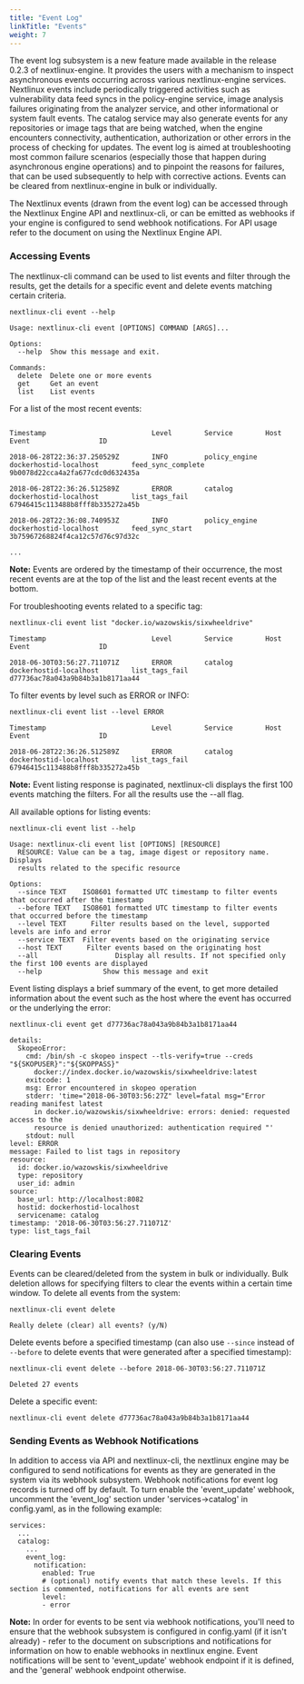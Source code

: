 ```yaml
---
title: "Event Log"
linkTitle: "Events"
weight: 7
---
```


The event log subsystem is a new feature made available in the release 0.2.3 of nextlinux-engine. It provides the users with a mechanism to inspect asynchronous events occurring across various nextlinux-engine services. Nextlinux events include periodically triggered activities such as vulnerability data feed syncs in the policy-engine service, image analysis failures originating from the analyzer service, and other informational or system fault events. The catalog service may also generate events for any repositories or image tags that are being watched, when the engine encounters connectivity, authentication, authorization or other errors in the process of checking for updates. The event log is aimed at troubleshooting most common failure scenarios (especially those that happen during asynchronous engine operations) and to pinpoint the reasons for failures, that can be used subsequently to help with corrective actions. Events can be cleared from nextlinux-engine in bulk or individually.

The Nextlinux events (drawn from the event log) can be accessed through the Nextlinux Engine API and nextlinux-cli, or can be emitted as webhooks if your engine is configured to send webhook notifications. For API usage refer to the document on using the Nextlinux Engine API.

### Accessing Events

The nextlinux-cli command can be used to list events and filter through the results, get the details for a specific event and delete events matching certain criteria. 

```
nextlinux-cli event --help

Usage: nextlinux-cli event [OPTIONS] COMMAND [ARGS]...

Options:
  --help  Show this message and exit.

Commands:
  delete  Delete one or more events
  get     Get an event
  list    List events
```

For a list of the most recent events:

```nextlinux-cli event list

Timestamp                          Level        Service        Host                          Event                 ID

2018-06-28T22:36:37.250529Z        INFO         policy_engine        dockerhostid-localhost        feed_sync_complete        9b0078d22cca4a2fa677cdc0d632435a

2018-06-28T22:36:26.512589Z        ERROR        catalog              dockerhostid-localhost        list_tags_fail            67946415c113488b8fff8b335272a45b

2018-06-28T22:36:08.740953Z        INFO         policy_engine        dockerhostid-localhost        feed_sync_start           3b75967268824f4ca12c57d76c97d32c

...
```

**Note:** Events are ordered by the timestamp of their occurrence, the most recent events are at the top of the list and the least recent events at the bottom. 

For troubleshooting events related to a specific tag:

```
nextlinux-cli event list "docker.io/wazowskis/sixwheeldrive"

Timestamp                          Level        Service        Host                          Event                 ID

2018-06-30T03:56:27.711071Z        ERROR        catalog        dockerhostid-localhost        list_tags_fail        d77736ac78a043a9b84b3a1b8171aa44
```

To filter events by level such as ERROR or INFO:

```
nextlinux-cli event list --level ERROR

Timestamp                          Level        Service        Host                          Event                 ID

2018-06-28T22:36:26.512589Z        ERROR        catalog        dockerhostid-localhost        list_tags_fail        67946415c113488b8fff8b335272a45b
```

**Note:** Event listing response is paginated, nextlinux-cli displays the first 100 events matching the filters. For all the results use the --all flag.

All available options for listing events:

```
nextlinux-cli event list --help

Usage: nextlinux-cli event list [OPTIONS] [RESOURCE]
  RESOURCE: Value can be a tag, image digest or repository name. Displays
  results related to the specific resource

Options:
  --since TEXT    ISO8601 formatted UTC timestamp to filter events that occurred after the timestamp
  --before TEXT   ISO8601 formatted UTC timestamp to filter events that occurred before the timestamp
  --level TEXT      Filter results based on the level, supported levels are info and error
  --service TEXT  Filter events based on the originating service
  --host TEXT      Filter events based on the originating host
  --all                   Display all results. If not specified only the first 100 events are displayed
  --help               Show this message and exit
```
Event listing displays a brief summary of the event, to get more detailed information about the event such as the host where the event has occurred or the underlying the error:

```
nextlinux-cli event get d77736ac78a043a9b84b3a1b8171aa44

details:
  SkopeoError:
    cmd: /bin/sh -c skopeo inspect --tls-verify=true --creds "${SKOPUSER}":"${SKOPPASS}"
      docker://index.docker.io/wazowskis/sixwheeldrive:latest
    exitcode: 1
    msg: Error encountered in skopeo operation
    stderr: 'time="2018-06-30T03:56:27Z" level=fatal msg="Error reading manifest latest
      in docker.io/wazowskis/sixwheeldrive: errors: denied: requested access to the
      resource is denied unauthorized: authentication required "'
    stdout: null
level: ERROR
message: Failed to list tags in repository
resource:
  id: docker.io/wazowskis/sixwheeldrive
  type: repository
  user_id: admin
source:
  base_url: http://localhost:8082
  hostid: dockerhostid-localhost
  servicename: catalog
timestamp: '2018-06-30T03:56:27.711071Z'
type: list_tags_fail
```

### Clearing Events

Events can be cleared/deleted from the system in bulk or individually. Bulk deletion allows for specifying filters to clear the events within a certain time window.  To delete all events from the system:

```
nextlinux-cli event delete 

Really delete (clear) all events? (y/N)
```

Delete events before a specified timestamp (can also use `--since` instead of `--before` to delete events that were generated after a specified timestamp):

```
nextlinux-cli event delete --before 2018-06-30T03:56:27.711071Z

Deleted 27 events
```

Delete a specific event:

`nextlinux-cli event delete d77736ac78a043a9b84b3a1b8171aa44`

### Sending Events as Webhook Notifications

In addition to access via API and nextlinux-cli, the nextlinux engine may be configured to send notifications for events as they are generated in the system via its webhook subsystem. Webhook notifications for event log records is turned off by default. To turn enable the 'event_update' webhook, uncomment the 'event_log' section under 'services->catalog' in config.yaml, as in the following example:

```
services:
  ...
  catalog:
    ...
    event_log:
      notification:    
        enabled: True
        # (optional) notify events that match these levels. If this section is commented, notifications for all events are sent
        level:
        - error
```

**Note:** In order for events to be sent via webhook notifications, you'll need to ensure that the webhook subsystem is configured in config.yaml (if it isn't already) - refer to the document on subscriptions and notifications for information on how to enable webhooks in nextlinux engine. Event notifications will be sent to 'event_update' webhook endpoint if it is defined, and the 'general' webhook endpoint otherwise.

